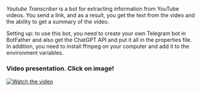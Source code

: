 *Youtube Transcriber* is a bot for extracting information from YouTube videos. You send a link, and as a result, you get the text from the video and the ability to get a summary of the video.

Setting up: to use this bot, you need to create your own Telegram bot in BotFather and also get the ChatGPT API and put it all in the properties file.
In addition, you need to install ffmpeg on your computer and add it to the environment variables.

<h3>Video presentation. Click on image!</h3>

[![Watch the video](https://i.ytimg.com/vi/04X_NIJTy5s/hqdefault.jpg)](https://www.youtube.com/watch?v=04X_NIJTy5s)
